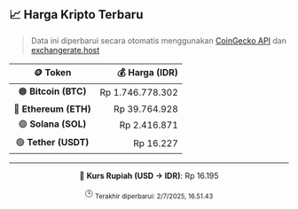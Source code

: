 

<!-- HARGA_KRIPTO -->
## 📈 Harga Kripto Terbaru

> Data ini diperbarui secara otomatis menggunakan [CoinGecko API](https://www.coingecko.com/) dan [exchangerate.host](https://exchangerate.host/)

<div align="center">

| 🪙 Token | 💰 Harga (IDR) |
|:------:|---------------:|
| 🟠 **Bitcoin (BTC)**   | Rp 1.746.778.302 |
| 🔵 **Ethereum (ETH)**  | Rp 39.764.928 |
| 🟣 **Solana (SOL)**    | Rp 2.416.871 |
| 🟢 **Tether (USDT)**   | Rp 16.227 |

---

💱 **Kurs Rupiah (USD → IDR)**: Rp 16.195

🕒 <sub>Terakhir diperbarui: 2/7/2025, 16.51.43</sub>

</div>
<!-- /HARGA_KRIPTO -->